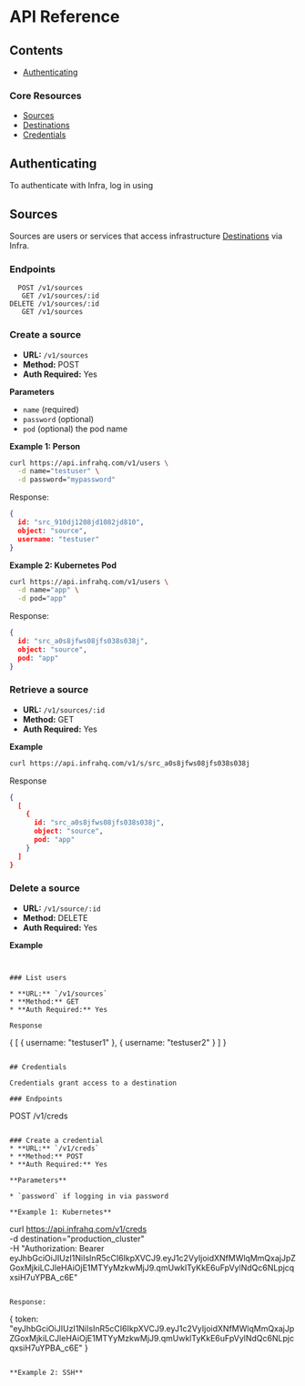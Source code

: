 # API Reference

## Contents
- [Authenticating](#authenticating)

### Core Resources
- [Sources](#sources)
- [Destinations](#destinations)
- [Credentials](#credentials)

## Authenticating

To authenticate with Infra, log in using 

## Sources

Sources are users or services that access infrastructure [Destinations](#destinations) via Infra.

### Endpoints

```
  POST /v1/sources
   GET /v1/sources/:id
DELETE /v1/sources/:id
   GET /v1/sources
```

### Create a source

* **URL:** `/v1/sources`
* **Method:** POST
* **Auth Required:** Yes

**Parameters**

* `name` (required)
* `password` (optional)
* `pod` (optional) the pod name

**Example 1: Person**

```bash
curl https://api.infrahq.com/v1/users \
  -d name="testuser" \
  -d password="mypassword" 
```

Response:

```json
{
  id: "src_910dj1208jd1082jd810",
  object: "source",
  username: "testuser"
}
```

**Example 2: Kubernetes Pod**

```bash
curl https://api.infrahq.com/v1/users \
  -d name="app" \
  -d pod="app"
```

Response:

```json
{
  id: "src_a0s8jfws08jfs038s038j",
  object: "source",
  pod: "app"
}
```

### Retrieve a source

* **URL:** `/v1/sources/:id`
* **Method:** GET
* **Auth Required:** Yes

**Example**

```bash
curl https://api.infrahq.com/v1/s/src_a0s8jfws08jfs038s038j
```

Response

```json
{
  [
    {
      id: "src_a0s8jfws08jfs038s038j",
      object: "source",
      pod: "app"
    }
  ]
}
```


### Delete a source

* **URL:** `/v1/source/:id`
* **Method:** DELETE
* **Auth Required:** Yes

**Example**

```


### List users

* **URL:** `/v1/sources`
* **Method:** GET
* **Auth Required:** Yes

Response

```
{
  [
    { username: "testuser1" },
    { username: "testuser2" }
  ]
}
```

## Credentials

Credentials grant access to a destination

### Endpoints

```
  POST /v1/creds
```

### Create a credential
* **URL:** `/v1/creds`
* **Method:** POST
* **Auth Required:** Yes

**Parameters**

* `password` if logging in via password

**Example 1: Kubernetes**

```
curl https://api.infrahq.com/v1/creds \
  -d destination="production_cluster" \
  -H "Authorization: Bearer eyJhbGciOiJIUzI1NiIsInR5cCI6IkpXVCJ9.eyJ1c2VyIjoidXNfMWlqMmQxajJpZGoxMjkiLCJleHAiOjE1MTYyMzkwMjJ9.qmUwklTyKkE6uFpVylNdQc6NLpjcqxsiH7uYPBA_c6E"
```

Response:
```
{
  token: "eyJhbGciOiJIUzI1NiIsInR5cCI6IkpXVCJ9.eyJ1c2VyIjoidXNfMWlqMmQxajJpZGoxMjkiLCJleHAiOjE1MTYyMzkwMjJ9.qmUwklTyKkE6uFpVylNdQc6NLpjcqxsiH7uYPBA_c6E"
}
```

**Example 2: SSH**

